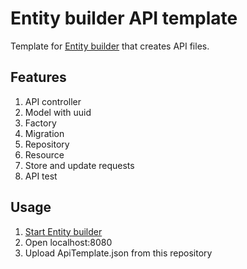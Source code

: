 # Entity builder API template
Template for [Entity builder](https://github.com/GooGee/Entity-Builder) that creates API files.
## Features
1. API controller
2. Model with uuid
3. Factory
4. Migration
5. Repository
6. Resource
7. Store and update requests
8. API test
## Usage
1. [Start Entity builder](https://github.com/GooGee/Entity-Builder#project-setup)
2. Open localhost:8080
3. Upload ApiTemplate.json from this repository